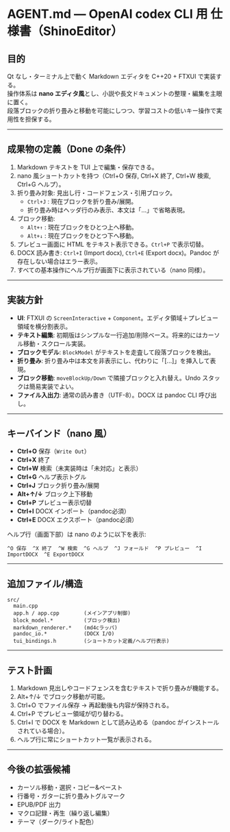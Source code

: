 # AGENT.md — OpenAI codex CLI 用 仕様書（ShinoEditor）

## 目的
Qt なし・ターミナル上で動く Markdown エディタを C++20 + FTXUI で実装する。  
操作体系は **nano エディタ風**とし、小説や長文ドキュメントの整理・編集を主眼に置く。  
段落ブロックの折り畳みと移動を可能にしつつ、学習コストの低いキー操作で実用性を担保する。

---

## 成果物の定義（Done の条件）
1. Markdown テキストを TUI 上で編集・保存できる。  
2. nano 風ショートカットを持つ（Ctrl+O 保存, Ctrl+X 終了, Ctrl+W 検索, Ctrl+G ヘルプ）。  
3. 折り畳み対象: 見出し行・コードフェンス・引用ブロック。  
   - `Ctrl+J` : 現在ブロックを折り畳み/展開。  
   - 折り畳み時はヘッダ行のみ表示、本文は「…」で省略表現。  
4. ブロック移動:  
   - `Alt+↑` : 現在ブロックをひとつ上へ移動。  
   - `Alt+↓` : 現在ブロックをひとつ下へ移動。  
5. プレビュー画面に HTML をテキスト表示できる。`Ctrl+P` で表示切替。  
6. DOCX 読み書き: `Ctrl+I` (Import docx), `Ctrl+E` (Export docx)。Pandoc が存在しない場合はエラー表示。  
7. すべての基本操作にヘルプ行が画面下に表示されている（nano 同様）。

---

## 実装方針
- **UI**: FTXUI の `ScreenInteractive` + `Component`。エディタ領域＋プレビュー領域を横分割表示。  
- **テキスト編集**: 初期版はシンプルな一行追加/削除ベース。将来的にはカーソル移動・スクロール実装。  
- **ブロックモデル**: `BlockModel` がテキストを走査して段落ブロックを検出。  
- **折り畳み**: 折り畳み中は本文を非表示にし、代わりに「[...]」を挿入して表現。  
- **ブロック移動**: `moveBlockUp/Down` で隣接ブロックと入れ替え。Undo スタックは簡易実装でよい。  
- **ファイル入出力**: 通常の読み書き（UTF-8）。DOCX は pandoc CLI 呼び出し。  

---

## キーバインド（nano 風）
- **Ctrl+O** 保存（`Write Out`）  
- **Ctrl+X** 終了  
- **Ctrl+W** 検索（未実装時は「未対応」と表示）  
- **Ctrl+G** ヘルプ表示トグル  
- **Ctrl+J** ブロック折り畳み/展開  
- **Alt+↑/↓** ブロック上下移動  
- **Ctrl+P** プレビュー表示切替  
- **Ctrl+I** DOCX インポート（pandoc必須）  
- **Ctrl+E** DOCX エクスポート（pandoc必須）  

ヘルプ行（画面下部）は nano のように以下を表示:  
```
^O 保存  ^X 終了  ^W 検索  ^G ヘルプ  ^J フォールド  ^P プレビュー  ^I ImportDOCX  ^E ExportDOCX
```

---

## 追加ファイル/構造
```
src/
  main.cpp
  app.h / app.cpp        (メインアプリ制御)
  block_model.*          (ブロック検出)
  markdown_renderer.*    (md4cラッパ)
  pandoc_io.*            (DOCX I/O)
  tui_bindings.h         (ショートカット定義/ヘルプ行表示)
```

---

## テスト計画
1. Markdown 見出しやコードフェンスを含むテキストで折り畳みが機能する。  
2. Alt+↑/↓ でブロック移動が可能。  
3. Ctrl+O でファイル保存 → 再起動後も内容が保持される。  
4. Ctrl+P でプレビュー領域が切り替わる。  
5. Ctrl+I で DOCX を Markdown として読み込める（pandoc がインストールされている場合）。  
6. ヘルプ行に常にショートカット一覧が表示される。  

---

## 今後の拡張候補
- カーソル移動・選択・コピー&ペースト
- 行番号・ガターに折り畳みトグルマーク
- EPUB/PDF 出力
- マクロ記録・再生（繰り返し編集）
- テーマ（ダーク/ライト配色）
